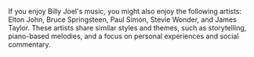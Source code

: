 If you enjoy Billy Joel's music, you might also enjoy the following artists: Elton John, Bruce Springsteen, Paul Simon, Stevie Wonder, and James Taylor. These artists share similar styles and themes, such as storytelling, piano-based melodies, and a focus on personal experiences and social commentary.